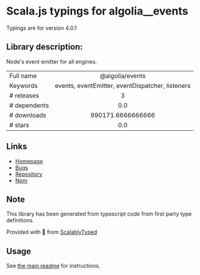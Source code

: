 
# Scala.js typings for algolia__events

Typings are for version 4.0.1

## Library description:
Node's event emitter for all engines.

|                    |                 |
| ------------------ | :-------------: |
| Full name          | @algolia/events |
| Keywords           | events, eventEmitter, eventDispatcher, listeners |
| # releases         | 3 |
| # dependents       | 0.0 |
| # downloads        | 990171.6666666666 |
| # stars            | 0.0 |

## Links
- [Homepage](https://github.com/algolia/events#readme)
- [Bugs](http://github.com/algolia/events/issues/)
- [Repository](https://github.com/algolia/events)
- [Npm](https://www.npmjs.com/package/%40algolia%2Fevents)
    


## Note
This library has been generated from typescript code from first party type definitions.

Provided with :purple_heart: from [ScalablyTyped](https://github.com/oyvindberg/ScalablyTyped)

## Usage
See [the main readme](../../readme.md) for instructions.


